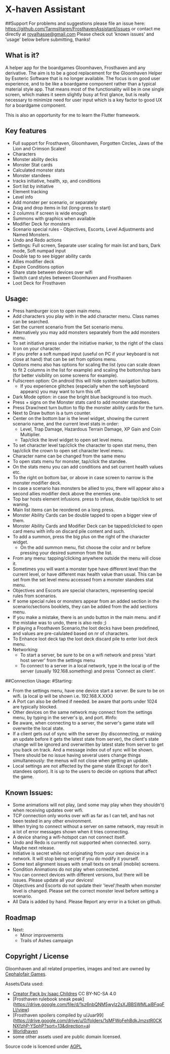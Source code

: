 # X-haven Assistant

##Support
For problems and suggestions please file an issue here: https://github.com/Tarmslitaren/FrosthavenAssistant/issues
or contact me directly at royalhasse@gmail.com
Please check out 'known issues' and 'usage' below before submitting, thanks!

## What is it?
A helper app for the boardgames Gloomhaven, Frosthaven and any derivative.
The aim is to be a good replacement for the Gloomhaven Helper by Esoteric Software that is no longer available.
The focus is on good user experience, and to be like a boardgame component rather than a typical material style app.
That means most of the functionality will be in one single screen, which makes it seem slightly busy at first glance, but is really necessary to minimize need for user input which is a key factor to good UX for a boardgame component.

This is also an opportunity for me to learn the Flutter framework.

## Key features
- Full support for Frosthaven, Gloomhaven, Forgotten Circles, Jaws of the Lion and Crimson Scales!
- Characters
- Monster ability decks
- Monster Stat cards
- Calculated monster stats
- Monster standees
- tracks initiative, health, xp, and conditions
- Sort list by initiative
- Element tracking
- Level info
- Add monster per scenario, or separately
- Drag and drop items in list (long-press to start)
- 2 columns if screen is wide enough
- Summons with graphics when available
- Modifier Deck for monsters
- Scenario special rules - Objectives, Escorts, Level Adjustments and Named Monsters.
- Undo and Redo actions
- Settings: Full screen, Separate user scaling for main list and bars, Dark mode, Soft numpad input
- Double tap to see bigger ability cards
- Allies modifier deck
- Expire Conditions option
- Share state between devices over wifi
- Switch card styles between Gloomhaven and Frosthaven
- Loot Deck for Frosthaven


## Usage:
- Press hamburger icon to open main menu.
- Add characters you play with in the add character menu. Class names can be searched.
- Set the current scenario from the Set scenario menu. 
- Alternatively you may add monsters separately from the add monsters menu.
- To set initiative press under the initiative marker, to the right of the class Icon on your character.
- If you prefer a soft numpad input (useful on PC if your keyboard is not close at hand) that can be set from options menu.
- Options menu also has options for scaling the list (you can scale down to fit 2 columns in the list for example) and 
scaling the bottom/top bars (for better visibility on some screens for example).
- Fullscreen option: On android this will hide system navigation buttons. 
  - If you experience glitches (especially when the soft keyboard appears) you may want to turn this off.
- Dark Mode option: in case the bright blue background is too much.
- Press + signs on the Monster stats card to add monster standees.
- Press Draw/next turn button to flip the monster ability cards for the turn.
- Next to Draw button is a turn counter.
- Center on the bottom bar is the level widget, showing the current scenario name, and the current level stats in order:
  - Level, Trap Damage, Hazardous Terrain Damage, XP Gain and Coin Multiplier.
  - Tap/click the level widget to open set level menu.
- To set character level tap/click the character to open stat menu, then tap/click the crown to open set character level menu.
- Character name can be changed from the same menu
- To open stats menu for monster, tap/click the standee.
- On the stats menu you can add conditions and set current health values etc.
- To the right on bottom bar, or above in case screen to narrow is the monster modifier deck.
- In case a scenario has monsters be allied to you, there will appear also a second allies modifier deck above the enemies one.
- Top bar hosts element infusions. press to infuse, double tap/click to set waning.
- Main list items can be reordered on a long press.
- Monster Ability Cards can be double tapped to open a bigger view of them.
- Monster Ability Cards and Modifier Deck can be tapped/clicked to open card menu with info on discard pile content and such.
- To add a summon, press the big plus on the right of the character widget.
  - On the add summon menu, fist choose the color and nr before pressing your desired summon from the list.
- From any menu: tapping/clicking anywhere outside the menu will close it.
- Sometimes you will want a monster type have different level than the current level, or have different max health value than usual. This can be set from the set level menu accessed from a monster standees stat menu.
- Objectives and Escorts are special characters, representing special rules from scenarios.
- If some special rules or monsters appear from an added section in the scenario/sections booklets, they can be added from the add sections menu.
- If you make a mistake, there is an undo button in the main menu. and if the mistake was to undo, there is also redo ;)
- If playing a Frosthaven Scenario,the loot decks have been predefined, and values are pre-calulated based on nr of characters.
- To Enhance loot deck tap the loot deck discard pile to enter loot deck menu.
- Networking:
  - To start a server, be sure to be on a wifi network and press 'start host server' from the settings menu
  - To connect to a server in a local network, type in the local ip of the server (usually 192.168.something) and press 'Connect as client'.

##Connection Usage:
#Starting:
- From the settings menu, have one device start a server. Be sure to be on wifi. (a local ip will be shown i.e. 192.168.X.XXX)
- A Port can also be defined if needed. be aware that ports under 1024 are typically blocked.
- Other devices on the same network may connect from the settings menu, by typing in the server's ip, and port.
#Info:
- Be aware, when connecting to a server, the server's game state will overwrite the local state.
- If a client gets out of sync with the server (by disconnecting, or making an update before it gets the latest state from server), the client's state change will be ignored and overwritten by latest state from server to get you back on track. And a message index out of sync will be shown.
- There should be no issue having several users change things simultaneously: the menus will not close when getting an update.
- Local settings are not affected by the game state (Except for don't standees option). It is up to the users to decide on options that affect the game.

## Known Issues:
- Some animations will not play, (and some may play when they shouldn't) when receiving updates over wifi.
- TCP connection only works over wifi as far as I can tell, and has not been tested in any other environment.
- When trying to connect without a server on same network, may result in a lot of error messages shown when it tries connecting.
- A device sharing a wifi-hotspot can not connect itself.
- Undo and Redo is currently not supported when connected. sorry. Maybe next release.
- Initiative is secret while not originating from your own device in a network. It will stop being secret if you do modify it yourself.
- Some text alignment issues with small texts on small (mobile) screens.
- Condition Animations do not play when connected.
- You can connect devices with different versions, but there will be issues. Please update all your devices!
- Objectives and Escorts do not update their 'level'/health when monster level is changed. Please set the correct monster level before setting a scenario.
- All Data is added by hand. Please Report any error in a ticket on github.

## Roadmap
- Next:
  - Minor improvements
  - Trails of Ashes campaign

## Copyright / License

Gloomhaven and all related properties, images and text are owned by [Cephalofair Games](https://cephalofair.com).

Assets/Data used:

- [Creator Pack by Isaac Childres](https://boardgamegeek.com/thread/1733586/files-creation) CC BY-NC-SA 4.0
- [Frosthaven rulebook sneak peak] (https://drive.google.com/file/d/1sz6nbQNM5wylz2sXJBBSWMLaiBFqqFLl/view)
- [Frosthaven spoilers compiled by u/Juar99] (https://drive.google.com/drive/u/0/folders/1sMFWoFehBdkJmzstR0CKNXfzhP-YSphP?sort=13&direction=a)
- [Worldhaven](https://github.com/any2cards/worldhaven)
- some other assets used are public domain licensed.

Source code is licenced under [AGPL](/LICENSE)
